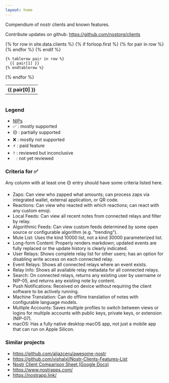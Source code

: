 ```yaml
---
layout: home
---
```


Compendium of nostr clients and known features.

Contribute updates on github: <https://github.com/nostorg/clients>

<div class="breakout" style="overflow-x:auto;">
<table>
  {% for row in site.data.clients %}
    {% if forloop.first %}
    <tr>
      {% for pair in row %}
        <th>{{ pair[0] }}</th>
      {% endfor %}
    </tr>
    {% endif %}

    {% tablerow pair in row %}
      {{ pair[1] }}
    {% endtablerow %}
  {% endfor %}
</table>
</div>

### Legend

- [NIPs](https://github.com/nostr-protocol/nips)
- ✅ : mostly supported
- 🟡 : partially supported
- ❌ : mostly not supported
- ⚡ : paid feature
- `?` : reviewed but inconclusive
- <code>&nbsp;</code> : not yet reviewed

### Criteria for ✅

Any column with at least one 🟡 entry should have some criteria listed here.

- Zaps: Can view who zapped what amounts; can process zaps via integrated wallet, external application, or QR code.
- Reactions: Can view who reacted with which reactions; can react with any custom emoji.
- Local Feeds: Can view all recent notes from connected relays and filter by relay.
- Algorithmic Feeds: Can view custom feeds determined by some open source or configurable algorithm (e.g. "trending").
- Mute List: Uses the kind 10000 list, not a kind 30000 parameterized list.
- Long-form Content: Properly renders markdown; updated events are fully replaced or the update history is clearly indicated.
- User Relays: Shows complete relay list for other users; has an option for disabling write access on each connected relay.
- Event Relays: Shows all connected relays where an event exists.
- Relay Info: Shows all available relay metadata for all connected relays.
- Search: On connected relays, returns any existing user by username or NIP-05, and returns any existing note by content.
- Push Notifications: Received on device without requiring the client software to be actively running.
- Machine Translation: Can do offline translation of notes with configurable language models.
- Multiple Accounts: Saves multiple profiles to switch between views or logins for multiple accounts with public keys, private keys, or extension (NIP-07).
- macOS: Has a fully native desktop macOS app, not just a mobile app that can run on Apple Silicon.

### Similar projects

- <https://github.com/aljazceru/awesome-nostr>
- <https://github.com/vishalxl/Nostr-Clients-Features-List>
- [Nostr Client Comparison Sheet (Google Docs)](https://docs.google.com/spreadsheets/d/1GjfN_eMiEywqXfKFHZMw4rLnoQLBXYEyl2NCEtsCXWw/edit)
- <https://www.nostrapps.com/>
- <https://nostrapp.link/>
